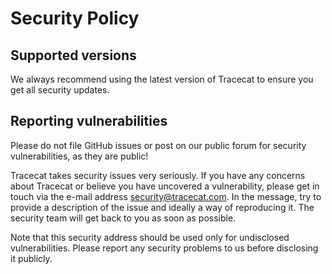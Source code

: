 # Security Policy

## Supported versions

We always recommend using the latest version of Tracecat to ensure you get all security updates.

## Reporting vulnerabilities

Please do not file GitHub issues or post on our public forum for security vulnerabilities, as they are public!

Tracecat takes security issues very seriously. If you have any concerns about Tracecat or believe you have uncovered a vulnerability, please get in touch via the e-mail address security@tracecat.com. In the message, try to provide a description of the issue and ideally a way of reproducing it. The security team will get back to you as soon as possible.

Note that this security address should be used only for undisclosed vulnerabilities. Please report any security problems to us before disclosing it publicly.
